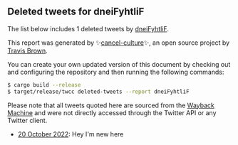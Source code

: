 ## Deleted tweets for dneiFyhtliF

The list below includes 1 deleted tweets by
[dneiFyhtliF](https://twitter.com/dneiFyhtliF).



This report was generated by ✨[cancel-culture](https://github.com/travisbrown/cancel-culture)✨,
an open source project by [Travis Brown](https://twitter.com/travisbrown).

You can create your own updated version of this document by checking out and configuring the
repository and then running the following commands:

```bash
$ cargo build --release
$ target/release/twcc deleted-tweets --report dneiFyhtliF
```

Please note that all tweets quoted here are sourced from the
[Wayback Machine](https://web.archive.org) and were not directly accessed through the Twitter API or
any Twitter client.

* [20 October 2022](https://web.archive.org/web/20221021042439/https://twitter.com/dneiFyhtliF/status/1583211935910068224): Hey I'm new here <!--1583211935910068224-->

